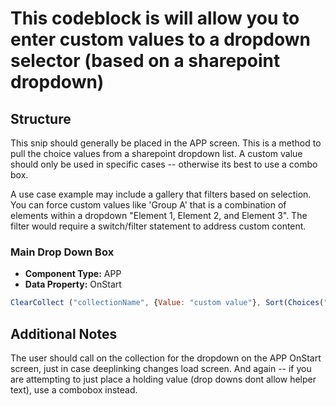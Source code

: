 # This codeblock is will allow you to enter custom values to a dropdown selector (based on a sharepoint dropdown)

## Structure

This snip should generally be placed in the APP screen. This is a method to pull the choice values from a sharepoint dropdown list. A custom value should only be used in specific cases -- otherwise its best to use a combo box.

A use case example may include a gallery that filters based on selection. You can force custom values like 'Group A' that is a combination of elements within a dropdown "Element 1, Element 2, and Element 3". The filter would require a switch/filter statement to address custom content.

### Main Drop Down Box

- **Component Type:** APP
- **Data Property:** OnStart

```js
ClearCollect ("collectionName", {Value: "custom value"}, Sort(Choices("SharePoint List"."SharePoint Field")))
```

## Additional Notes

The user should call on the collection for the dropdown on the APP OnStart screen, just in case deeplinking changes load screen. And again -- if you are attempting to just place a holding value (drop downs dont allow helper text), use a combobox instead.
